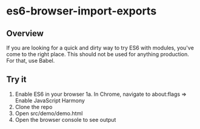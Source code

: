 # es6-browser-import-exports

## Overview
If you are looking for a quick and dirty way to try ES6 with modules, you've come to the right place. This should
not be used for anything production. For that, use Babel.

## Try it
1. Enable ES6 in your browser
  1a. In Chrome, navigate to about:flags => Enable JavaScript Harmony
2. Clone the repo
3. Open src/demo/demo.html
4. Open the browser console to see output
